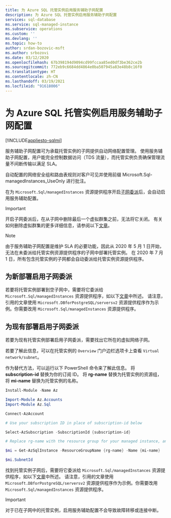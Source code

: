 ```yaml
---
title: 为 Azure SQL 托管实例启用服务辅助子网配置
description: 为 Azure SQL 托管实例启用服务辅助子网配置
services: sql-database
ms.service: sql-managed-instance
ms.subservice: operations
ms.custom: ''
ms.devlang: ''
ms.topic: how-to
author: srdan-bozovic-msft
ms.author: srbozovi
ms.date: 03/12/2020
ms.openlocfilehash: 67b398194d9094cd99fccaa85ed0df3be362ce2b
ms.sourcegitcommit: 772eb9c6684dd4864e0ba507945a83e48b8c16f0
ms.translationtype: HT
ms.contentlocale: zh-CN
ms.lasthandoff: 03/19/2021
ms.locfileid: "91618006"
---
```

# <a name="enabling-service-aided-subnet-configuration-for-azure-sql-managed-instance"></a>为 Azure SQL 托管实例启用服务辅助子网配置
[!INCLUDE[appliesto-sqlmi](../includes/appliesto-sqlmi.md)]

服务辅助子网配置可为承载托管实例的子网提供自动网络配置管理。 使用服务辅助子网配置，用户能完全控制数据访问（TDS 流量），而托管实例负责确保管理流量不间断传输以满足 SLA。

自动配置的网络安全组和路由表规则对客户可见并使用前缀 Microsoft.Sql-managedInstances_UseOnly 进行批注。

在为 `Microsoft.Sql/managedInstances` 资源提供程序开启[子网委派](../../virtual-network/subnet-delegation-overview.md)后，会自动启用服务辅助配置。

> [!IMPORTANT] 
> 开启子网委派后，在从子网中删除最后一个虚拟群集之前，无法将它关闭。 有关如何删除虚拟群集的更多详细信息，请参阅以下[文章](virtual-cluster-delete.md#delete-a-virtual-cluster-from-the-azure-portal)。

> [!NOTE] 
> 由于服务辅助子网配置是维护 SLA 的必要功能，因此从 2020 年 5 月 1 日开始，无法在未委派给托管实例资源提供程序的子网中部署托管实例。 在 2020 年 7 月 1 日，所有包含托管实例的子网都会自动委派给托管实例资源提供程序。 

## <a name="enabling-subnet-delegation-for-new-deployments"></a>为新部署启用子网委派
若要将托管实例部署到空子网中，需要将它委派给 `Microsoft.Sql/managedInstances` 资源提供程序，如以下[文章](../../virtual-network/manage-subnet-delegation.md)中所述。 请注意，引用的文章使用 `Microsoft.DBforPostgreSQL/serversv2` 资源提供程序作为示例。你需要改用 `Microsoft.Sql/managedInstances` 资源提供程序。

## <a name="enabling-subnet-delegation-for-existing-deployments"></a>为现有部署启用子网委派

若要为现有托管实例部署启用子网委派，需要找出它所在的虚拟网络子网。 

若要了解此信息，可以在托管实例的 `Overview` 门户边栏选项卡上查看 `Virtual network/subnet`。

作为替代方法，可以运行以下 PowerShell 命令来了解此信息。 将 **subscription-id** 替换为你的订阅 ID。 将 **rg-name** 替换为托管实例的资源组，将 **mi-name** 替换为托管实例的名称。

```powershell
Install-Module -Name Az

Import-Module Az.Accounts
Import-Module Az.Sql

Connect-AzAccount

# Use your subscription ID in place of subscription-id below

Select-AzSubscription -SubscriptionId {subscription-id}

# Replace rg-name with the resource group for your managed instance, and replace mi-name with the name of your managed instance

$mi = Get-AzSqlInstance -ResourceGroupName {rg-name} -Name {mi-name}

$mi.SubnetId
```

找到托管实例子网后，需要将它委派给 `Microsoft.Sql/managedInstances` 资源提供程序，如以下[文章](../../virtual-network/manage-subnet-delegation.md)中所述。 请注意，引用的文章使用 `Microsoft.DBforPostgreSQL/serversv2` 资源提供程序作为示例。你需要改用 `Microsoft.Sql/managedInstances` 资源提供程序。


> [!IMPORTANT]
> 对于已在子网中的托管实例，启用服务辅助配置不会导致故障转移或连接中断。

